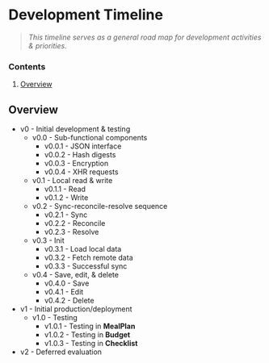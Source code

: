 # Development Timeline


> *This timeline serves as a general road map for development activities &
> priorities.*

[TOC]: # "Contents"

### Contents
1. [Overview](#overview)


## Overview

* v0 - Initial development & testing
  * v0.0 - Sub-functional components
    * v0.0.1 - JSON interface
    * v0.0.2 - Hash digests
    * v0.0.3 - Encryption
    * v0.0.4 - XHR requests
  * v0.1 - Local read & write
    * v0.1.1 - Read
    * v0.1.2 - Write
  * v0.2 - Sync-reconcile-resolve sequence
    * v0.2.1 - Sync
    * v0.2.2 - Reconcile
    * v0.2.3 - Resolve
  * v0.3 - Init
    * v0.3.1 - Load local data
    * v0.3.2 - Fetch remote data
    * v0.3.3 - Successful sync
  * v0.4 - Save, edit, & delete
    * v0.4.0 - Save
    * v0.4.1 - Edit
    * v0.4.2 - Delete
* v1 - Initial production/deployment
  * v1.0 - Testing
    * v1.0.1 - Testing in **MealPlan**
    * v1.0.2 - Testing in **Budget**
    * v1.0.3 - Testing in **Checklist**
* v2 - Deferred evaluation
